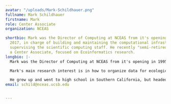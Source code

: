 ```yaml
---
avatar: "/uploads/Mark-Schildhauer.png"
fullname: Mark Schildhauer
firstname: Mark
role: Center Associate
organization: NCEAS

shortbio: Mark was the Director of Computing at NCEAS from it's opening in 1995 until
  2017, in charge of building and maintaining the computational infrastructure, and
  supervising the scientific computing staff. He recently "semi-retired" to become
  a Center Associate, focused on Ecoinformatics research.
longbio: |-
  Mark was the Director of Computing at NCEAS from it's opening in 1995 until 2017, in charge of building and maintaining the computational infrastructure, and supervising the scientific computing staff. He recently "semi-retired" to become a Center Associate, focused on Ecoinformatics research.

  Mark's main research interest is in how to organize data for ecological syntheses. He is currently working in the area of data semantics and knowledge graphs, where they are using new logic-technology approaches to make data more readily discoverable and re-usable over the Web.

  He grew up and went to high school in Southern California, but headed back east to Harvard for an undergraduate degree in Biology. Mark came back to UC Santa Barbara for a PhD in marine ecology, doing research on coral reef fish in the San Blas Islands of Panama.
email: schild@nceas.ucsb.edu


---
```

